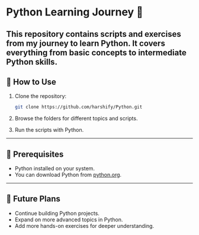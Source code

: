 # Python Learning Journey 🚀

This repository contains scripts and exercises from my journey to learn Python. It covers everything from basic concepts to intermediate Python skills.
---

## 📖 How to Use
1. Clone the repository:
   
   ```bash
   git clone https://github.com/harshify/Python.git
   ```
   
   
3. Browse the folders for different topics and scripts.
   
5. Run the scripts with Python.

---

## 🔧 Prerequisites

- Python installed on your system.
-  
  You can download Python from [python.org](https://www.python.org/downloads/).
  
---

## 🌟 Future Plans

- Continue building Python projects.
- Expand on more advanced topics in Python.
- Add more hands-on exercises for deeper understanding.
